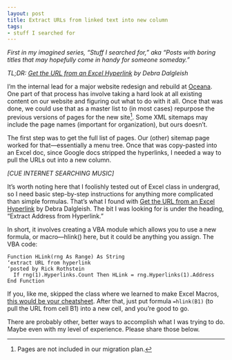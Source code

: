 ```yaml
---
layout: post
title: Extract URLs from linked text into new column
tags:
- stuff I searched for
---
```


*First in my imagined series, “Stuff I searched for,” aka “Posts with boring titles that may hopefully come in handy for someone someday.”*

*TL;DR: [Get the URL from an Excel Hyperlink](http://blog.contextures.com/archives/2010/12/13/get-the-url-from-an-excel-hyperlink/) by Debra Dalgleish*

I’m the internal lead for a major website redesign and rebuild at [Oceana](http://oceana.org). One part of that process has involve taking a hard look at all existing content on our website and figuring out what to do with it all. Once that was done, we could use that as a master list to (in most cases) repurpose the previous versions of pages for the new site[^1]. Some XML sitemaps may include the page names (important for organization), but ours doesn’t.

The first step was to get the full list of pages. Our (other) sitemap page worked for that—essentially a menu tree. Once that was copy-pasted into an Excel doc, since Google docs stripped the hyperlinks, I needed a way to pull the URLs out into a new column. 

*[CUE INTERNET SEARCHING MUSIC]*

It’s worth noting here that I foolishly tested out of Excel class in undergrad, so I need basic step-by-step instructions for anything more complicated than simple formulas. That’s what I found with [Get the URL from an Excel Hyperlink](http://blog.contextures.com/archives/2010/12/13/get-the-url-from-an-excel-hyperlink/) by Debra Dalgleish. The bit I was looking for is under the heading, “Extract Address from Hyperlink.”

In short, it involves creating a VBA module which allows you to use a new formula, or macro—hlink() here, but it could be anything you assign. The VBA code:

~~~
Function HLink(rng As Range) As String
‘extract URL from hyperlink
‘posted by Rick Rothstein
  If rng(1).Hyperlinks.Count Then HLink = rng.Hyperlinks(1).Address
End Function
~~~

If you, like me, skipped the class where we learned to make Excel Macros, [this would be your cheatsheet](http://office.microsoft.com/en-us/excel-help/create-or-delete-a-macro-HP010342374.aspx). After that, just put formula `=hlink(B1)` (to pull the URL from cell B1) into a new cell, and you’re good to go.

There are probably other, better ways to accomplish what I was trying to do. Maybe even with my level of experience. Please share those below.


[^1]: Pages are not included in our migration plan.